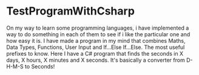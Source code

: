 # TestProgramWithCsharp

On my way to learn some programming languages, i have implemented a way to do something in each of them to see if i like the particular one and how easy it is. I have made a program in my mind that combines Maths, Data Types, Functions, User Input and If...Else If...Else. The most useful prefixes to know. Here I have a C# program that finds the seconds in X days, X hours, X minutes and X seconds. It's basically a converter from D-H-M-S to Seconds!
